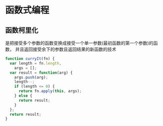 # 函数式编程

## 函数柯里化

是把接受多个参数的函数变换成接受一个单一参数(最初函数的第一个参数)的函数，
并且返回接受余下的参数且返回结果的新函数的技术

```js
function curryIt(fn) {
  var length = fn.length,
    args = [];
  var result = function(arg) {
    args.push(arg);
    length--;
    if (length <= 0) {
      return fn.apply(this, args);
    } else {
      return result;
    }
  };
  return result;
}
```
